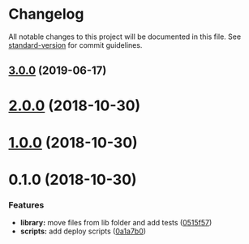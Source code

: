 # Changelog

All notable changes to this project will be documented in this file. See [standard-version](https://github.com/conventional-changelog/standard-version) for commit guidelines.

## [3.0.0](https://github.com/Ismaestro/ngx-scroll-to-first-invalid/compare/v2.0.0...v3.0.0) (2019-06-17)

<a name="2.0.0"></a>

# [2.0.0](https://github.com/Ismaestro/ngx-scroll-to-first-invalid/compare/v1.0.0...v2.0.0) (2018-10-30)

<a name="1.0.0"></a>

# [1.0.0](https://github.com/Ismaestro/ngx-scroll-to-first-invalid/compare/v0.1.0...v1.0.0) (2018-10-30)

<a name="0.1.0"></a>

# 0.1.0 (2018-10-30)

### Features

- **library:** move files from lib folder and add tests
  ([0515f57](https://github.com/Ismaestro/ngx-scroll-to-first-invalid/commit/0515f57))
- **scripts:** add deploy scripts
  ([0a1a7b0](https://github.com/Ismaestro/ngx-scroll-to-first-invalid/commit/0a1a7b0))
